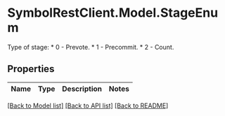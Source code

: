 # SymbolRestClient.Model.StageEnum
Type of stage: * 0 - Prevote. * 1 - Precommit. * 2 - Count. 

## Properties

Name | Type | Description | Notes
------------ | ------------- | ------------- | -------------

[[Back to Model list]](../README.md#documentation-for-models) [[Back to API list]](../README.md#documentation-for-api-endpoints) [[Back to README]](../README.md)

